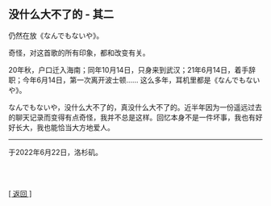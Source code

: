## 没什么大不了的 - 其二

仍然在放《なんでもないや》。

奇怪，对这首歌的所有印象，都和改变有关。

20年秋，户口迁入海南；同年10月14日，只身来到武汉；21年6月14日，着手辞职；今年6月14日，第一次离开波士顿…… 这么多年，耳机里都是《なんでもないや》。

なんでもないや，没什么大不了的，真没什么大不了的。近半年因为一份遥远过去的聊天记录而变得有点奇怪，我并不总是这样。回忆本身不是一件坏事，我也有好好长大，我也能恰当大方地爱人。

------

  于2022年6月22日，洛杉矶。

<br>

<br>

[[ 返回 ]](../navigation.md)
